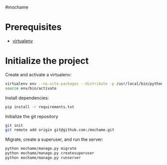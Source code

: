 
#mochame


# Prerequisites 
- [virtualenv](https://virtualenv.pypa.io/en/latest/)

# Initialize the project
Create and activate a virtualenv:

```bash
virtualenv env --no-site-packages --distribute -p /usr/local/bin/python3
source env/bin/activate
```
Install dependencies:

```bash
pip install -r requirements.txt
```

Initialize the git repository

```bash
git init
git remote add origin git@github.com:/mochame.git
```

Migrate, create a superuser, and run the server:

```bash
python mochame/manage.py migrate
python mochame/manage.py createsuperuser
python mochame/manage.py runserver
```

